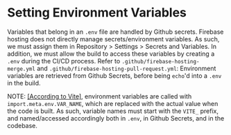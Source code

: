 # Setting Environment Variables

Variables that belong in an `.env` file are handled by Github secrets. Firebase hosting does not directly manage secrets/environment variables. As such, we must assign them in Repository > Settings > Secrets and Variables. In addition, we must allow the build to access these variables by creating a `.env` during the CI/CD process. Refer to `.github/firebase-hosting-merge.yml` and `.github/firebase-hosting-pull-request.yml`: Environment variables are retrieved from Github Secrets, before being `echo`'d into a `.env` in the build.

NOTE: [[According to Vite]](https://vitejs.dev/guide/env-and-mode.html), environment variables are called with `import.meta.env.VAR_NAME`, which are replaced with the actual value when the code is built. As such, variable names must start with the `VITE_` prefix, and named/accessed accordingly both in `.env`, in Github Secrets, and in the codebase.
